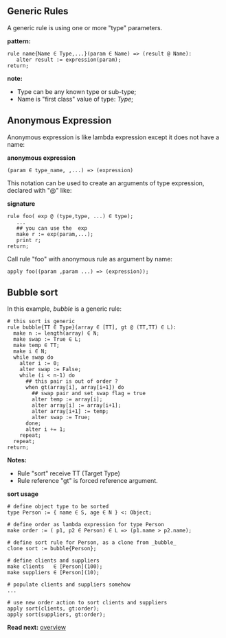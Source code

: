 ## Generic Rules

A generic rule is using one or more "type" parameters. 

**pattern:**
```
rule name{Name ∈ Type,...}(param ∈ Name) => (result @ Name):
   alter result := expression(param);
return;
```

**note:** 
* Type can be any known type or sub-type;
* Name is "first class" value of type: _Type_;

## Anonymous Expression

Anonymous expression is like lambda expression except it does not have a name:

**anonymous expression**
```
(param ∈ type_name, ,...) => (expression)
```

This notation can be used to create an arguments of type expression, declared with "@" like:

**signature**
```
rule foo( exp @ (type,type, ...) ∈ type);
   ... 
   ## you can use the  exp
   make r := exp(param,...);
   print r;
return;
```

Call rule "foo" with anonymous rule as argument by name:

```
apply foo((param ,param ...) => (expression));
```

## Bubble sort

In this example, _bubble_ is a generic rule:

```# this sort is generic 
rule bubble{TT ∈ Type}(array ∈ [TT], gt @ (TT,TT) ∈ L):
  make n := length(array) ∈ N; 
  make swap := True ∈ L;
  make temp ∈ TT;
  make i ∈ N;
  while swap do
    alter i := 0;
    alter swap := False;
    while (i < n-1) do
      ## this pair is out of order ?
      when gt(array[i], array[i+1]) do
        ## swap pair and set swap flag = true
        alter temp := array[i];
        alter array[i] := array[i+1];
        alter array[i+1] := temp;
        alter swap := True;
      done;
      alter i += 1;
    repeat;
  repeat;
return;
```

**Notes:**

* Rule "sort" receive TT (Target Type) 
* Rule reference "gt" is forced reference argument.

**sort usage**

```# define object type to be sorted
type Person := { name ∈ S, age ∈ N } <: Object;
# define order as lambda expression for type Person
make order := ( p1, p2 ∈ Person) ∈ L => (p1.name > p2.name);
# define sort rule for Person, as a clone from _bubble_
clone sort := bubble{Person};
# define clients and suppliers
make clients   ∈ [Person](100);
make suppliers ∈ [Person](10);
# populate clients and suppliers somehow
...
# use new order action to sort clients and suppliers
apply sort(clients, gt:order);
apply sort(suppliers, gt:order);
```

**Read next:** [overview](../syntax/overview.md)
